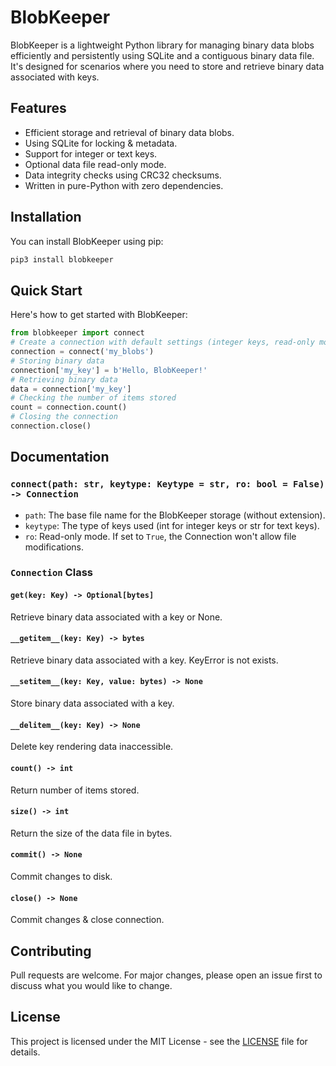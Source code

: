 # BlobKeeper
BlobKeeper is a lightweight Python library for managing binary data blobs efficiently and persistently using SQLite and a contiguous binary data file. It's designed for scenarios where you need to store and retrieve binary data associated with keys.



## Features
- Efficient storage and retrieval of binary data blobs.
- Using SQLite for locking & metadata.
- Support for integer or text keys.
- Optional data file read-only mode.
- Data integrity checks using CRC32 checksums.
- Written in pure-Python with zero dependencies.



## Installation
You can install BlobKeeper using pip:
```bash
pip3 install blobkeeper
```



## Quick Start
Here's how to get started with BlobKeeper:
```python
from blobkeeper import connect
# Create a connection with default settings (integer keys, read-only mode).
connection = connect('my_blobs')
# Storing binary data
connection['my_key'] = b'Hello, BlobKeeper!'
# Retrieving binary data
data = connection['my_key']
# Checking the number of items stored
count = connection.count()
# Closing the connection
connection.close()
```



## Documentation
### `connect(path: str, keytype: Keytype = str, ro: bool = False) -> Connection`
- `path`: The base file name for the BlobKeeper storage (without extension).
- `keytype`: The type of keys used (int for integer keys or str for text keys).
- `ro`: Read-only mode. If set to `True`, the Connection won't allow file modifications.
### `Connection` Class
#### `get(key: Key) -> Optional[bytes]`
Retrieve binary data associated with a key or None.
#### `__getitem__(key: Key) -> bytes`
Retrieve binary data associated with a key. KeyError is not exists.
#### `__setitem__(key: Key, value: bytes) -> None`
Store binary data associated with a key.
#### `__delitem__(key: Key) -> None`
Delete key rendering data inaccessible.
#### `count() -> int`
Return number of items stored.
#### `size() -> int`
Return the size of the data file in bytes.
#### `commit() -> None`
Commit changes to disk.
#### `close() -> None`
Commit changes & close connection.



## Contributing
Pull requests are welcome. For major changes, please open an issue first to discuss what you would like to change.



## License
This project is licensed under the MIT License - see the [LICENSE](LICENSE) file for details.
